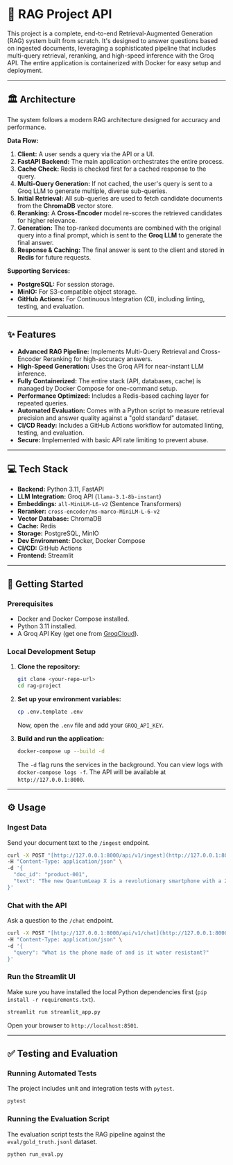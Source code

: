 # 🚀 RAG Project API

This project is a complete, end-to-end Retrieval-Augmented Generation (RAG) system built from scratch. It's designed to answer questions based on ingested documents, leveraging a sophisticated pipeline that includes multi-query retrieval, reranking, and high-speed inference with the Groq API. The entire application is containerized with Docker for easy setup and deployment.

---
## 🏛️ Architecture

The system follows a modern RAG architecture designed for accuracy and performance.



**Data Flow:**
1.  **Client:** A user sends a query via the API or a UI.
2.  **FastAPI Backend:** The main application orchestrates the entire process.
3.  **Cache Check:** Redis is checked first for a cached response to the query.
4.  **Multi-Query Generation:** If not cached, the user's query is sent to a Groq LLM to generate multiple, diverse sub-queries.
5.  **Initial Retrieval:** All sub-queries are used to fetch candidate documents from the **ChromaDB** vector store.
6.  **Reranking:** A **Cross-Encoder** model re-scores the retrieved candidates for higher relevance.
7.  **Generation:** The top-ranked documents are combined with the original query into a final prompt, which is sent to the **Groq LLM** to generate the final answer.
8.  **Response & Caching:** The final answer is sent to the client and stored in **Redis** for future requests.

**Supporting Services:**
* **PostgreSQL:** For session storage.
* **MinIO:** For S3-compatible object storage.
* **GitHub Actions:** For Continuous Integration (CI), including linting, testing, and evaluation.

---
## ✨ Features

* **Advanced RAG Pipeline:** Implements Multi-Query Retrieval and Cross-Encoder Reranking for high-accuracy answers.
* **High-Speed Generation:** Uses the Groq API for near-instant LLM inference.
* **Fully Containerized:** The entire stack (API, databases, cache) is managed by Docker Compose for one-command setup.
* **Performance Optimized:** Includes a Redis-based caching layer for repeated queries.
* **Automated Evaluation:** Comes with a Python script to measure retrieval precision and answer quality against a "gold standard" dataset.
* **CI/CD Ready:** Includes a GitHub Actions workflow for automated linting, testing, and evaluation.
* **Secure:** Implemented with basic API rate limiting to prevent abuse.

---
## 💻 Tech Stack

* **Backend:** Python 3.11, FastAPI
* **LLM Integration:** Groq API (`llama-3.1-8b-instant`)
* **Embeddings:** `all-MiniLM-L6-v2` (Sentence Transformers)
* **Reranker:** `cross-encoder/ms-marco-MiniLM-L-6-v2`
* **Vector Database:** ChromaDB
* **Cache:** Redis
* **Storage:** PostgreSQL, MinIO
* **Dev Environment:** Docker, Docker Compose
* **CI/CD:** GitHub Actions
* **Frontend:** Streamlit

---
## 🚀 Getting Started

### Prerequisites
* Docker and Docker Compose installed.
* Python 3.11 installed.
* A Groq API Key (get one from [GroqCloud](https://console.groq.com/keys)).

### Local Development Setup
1.  **Clone the repository:**
    ```bash
    git clone <your-repo-url>
    cd rag-project
    ```
2.  **Set up your environment variables:**
    ```bash
    cp .env.template .env
    ```
    Now, open the `.env` file and add your `GROQ_API_KEY`.

3.  **Build and run the application:**
    ```bash
    docker-compose up --build -d
    ```
    The `-d` flag runs the services in the background. You can view logs with `docker-compose logs -f`. The API will be available at `http://127.0.0.1:8000`.

---
## ⚙️ Usage

### Ingest Data
Send your document text to the `/ingest` endpoint.
```bash
curl -X POST "[http://127.0.0.1:8000/api/v1/ingest](http://127.0.0.1:8000/api/v1/ingest)" \
-H "Content-Type: application/json" \
-d '{
  "doc_id": "product-001",
  "text": "The new QuantumLeap X is a revolutionary smartphone with a 200MP camera. It features a holographic display and a self-charging battery that lasts for 100 hours.\n\n The phone is made of durable titanium and is available in cosmic black and stardust silver. The QuantumLeap X is also water-resistant up to 50 meters."
}'
```

### Chat with the API
Ask a question to the `/chat` endpoint.
```bash
curl -X POST "[http://127.0.0.1:8000/api/v1/chat](http://127.0.0.1:8000/api/v1/chat)" \
-H "Content-Type: application/json" \
-d '{
  "query": "What is the phone made of and is it water resistant?"
}'
```

### Run the Streamlit UI
Make sure you have installed the local Python dependencies first (`pip install -r requirements.txt`).
```bash
streamlit run streamlit_app.py
```
Open your browser to `http://localhost:8501`.

---
## ✅ Testing and Evaluation

### Running Automated Tests
The project includes unit and integration tests with `pytest`.
```bash
pytest
```

### Running the Evaluation Script
The evaluation script tests the RAG pipeline against the `eval/gold_truth.jsonl` dataset.
```bash
python run_eval.py
```